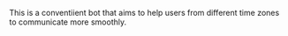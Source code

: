 This is a conventiient bot that aims to help users from different time zones to communicate more smoothly.
